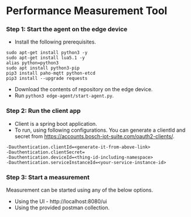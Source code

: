 # Performance Measurement Tool

### Step 1: Start the agent on the edge device
* Install the following prerequisites.

```
sudo apt-get install python3 -y
sudo apt-get install lua5.1 -y
alias python=python3
sudo apt install python3-pip
pip3 install paho-mqtt python-etcd
pip3 install --upgrade requests
```

* Download the contents of repository on the edge device.
* Run `python3 edge-agent/start-agent.py`.

### Step 2: Run the client app
* Client is a spring boot application.
* To run, using following configurations. You can generate a clientId and secret from https://accounts.bosch-iot-suite.com/oauth2-clients/.

```
-Dauthentication.clientId=<generate-it-from-above-link>
-Dauthentication.clientSecret=
-Dauthentication.deviceId=<thing-id-including-namespace>
-Dauthentication.serviceInstanceId=<your-service-instance-id>
```
### Step 3: Start a measurement
Measurement can be started using any of the below options.
* Using the UI - http://localhost:8080/ui
* Using the provided postman collection.
